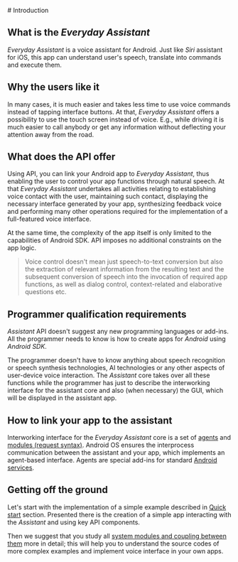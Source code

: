 ﻿﻿# Introduction

## What is the *Everyday Assistant*

*Everyday Assistant* is a voice assistant for Android. Just like *Siri* assistant for iOS, this app can understand user's speech, translate into commands and execute them.

## Why the users like it

In many cases, it is much easier and takes less time to use voice commands instead of tapping interface buttons. At that, *Everyday Assistant* offers a possibility to use the touch screen instead of voice. E.g., while driving it is much easier to call anybody or get any information without deflecting your attention away from the road.

## What does the API offer

Using API, you can link your Android app to *Everyday Assistant*, thus enabling the user to control your app functions through natural speech. At that *Everyday Assistant* undertakes all activities relating to establishing voice contact with the user, maintaining such contact, displaying the necessary interface generated by your app, synthesizing feedback voice and performing many other operations required for the implementation of a full-featured voice interface.

At the same time, the complexity of the app itself is only limited to the capabilities of Android SDK. API imposes no additional constraints on the app logic.

> Voice control doesn't mean just speech-to-text conversion but also the extraction of relevant information from the resulting text and the subsequent conversion of speech into the invocation of required app functions, as well as dialog control, context-related and elaborative questions etc.

## Programmer qualification requirements

*Assistant* API doesn't suggest any new programming languages or add-ins. All the programmer needs to know is how to create apps for *Android* using *Android SDK*.

The programmer doesn't have to know anything about speech recognition or speech synthesis technologies, AI technologies or any other aspects of user-device voice interaction. The *Assistant* core takes over all these functions while the programmer has just to describe the interworking interface for the assistant core and also (when necessary) the GUI, which will be displayed in the assistant app.

## How to link your app to the assistant

Interworking interface for the *Everyday Assistant* core is a set of [agents](agents.html) and [modules (request syntax)](grammarsyntax.html). Android OS ensures the interprocess communication between the assistant and your app, which implements an agent-based interface. Agents are special add-ins for standard [Android services](http://developer.android.com/guide/components/services.html).

## Getting off the ground

Let's start with the implementation of a simple example described in [Quick start](quickstart.html) section. Presented there is the creation of a simple app interacting with the *Assistant* and using key API components.

Then we suggest that you study all [system modules and coupling between them](architecture.html) more in detail; this will help you to understand the source codes of more complex examples and implement voice interface in your own apps.